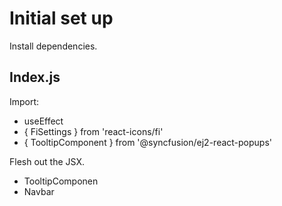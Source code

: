 # Initial set up

Install dependencies.

## Index.js

Import: 
- useEffect
- { FiSettings } from 'react-icons/fi'
- { TooltipComponent } from '@syncfusion/ej2-react-popups'

Flesh out the JSX.
- TooltipComponen
- Navbar

